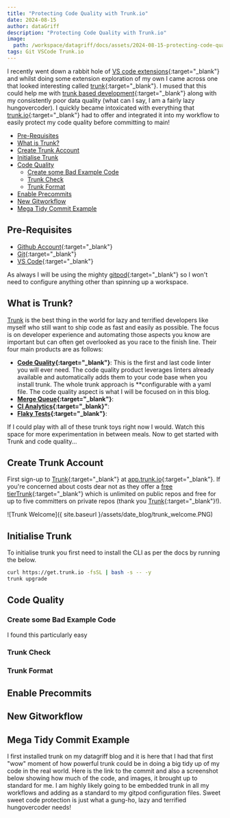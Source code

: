 ```yaml
---
title: "Protecting Code Quality with Trunk.io"
date: 2024-08-15
author: dataGriff
description: "Protecting Code Quality with Trunk.io"
image:
  path: /workspace/datagriff/docs/assets/2024-08-15-protecting-code-quality-with-trunk.io/link.png
tags: Git VSCode Trunk.io
---
```


I recently went down a rabbit hole of [VS code extensions](https://www.freecodecamp.org/news/best-vscode-extensions/){:target="\_blank"} and whilst doing some extension exploration of my own I came across one that looked interesting called [trunk](https://marketplace.visualstudio.com/items?itemName=Trunk.io){:target="\_blank"}. I mused that this could help me with [trunk based development](https://www.thoughtworks.com/en-gb/insights/blog/enabling-trunk-based-development-deployment-pipelines){:target="\_blank"} along with my consistently poor data quality (what can I say, I am a fairly lazy hungovercoder). I quickly became intoxicated with everything that [trunk.io](https://trunk.io/){:target="\_blank"} had to offer and integrated it into my workflow to easily protect my code quality before committing to main!

- [Pre-Requisites](#pre-requisites)
- [What is Trunk?](#what-is-trunk)
- [Create Trunk Account](#create-trunk-account)
- [Initialise Trunk](#initialise-trunk)
- [Code Quality](#code-quality)
  - [Create some Bad Example Code](#create-some-bad-example-code)
  - [Trunk Check](#trunk-check)
  - [Trunk Format](#trunk-format)
- [Enable Precommits](#enable-precommits)
- [New Gitworkflow](#new-gitworkflow)
- [Mega Tidy Commit Example](#mega-tidy-commit-example)

## Pre-Requisites

- [Github Account](https://github.com/){:target="\_blank"}
- [Git](https://git-scm.com/downloads){:target="\_blank"}
- [VS Code](https://code.visualstudio.com/download){:target="\_blank"}

As always I will be using the mighty [gitpod](https://gitpod.io){:target="\_blank"} so I won't need to configure anything other than spinning up a workspace.

## What is Trunk?

[Trunk](https://trunk.io/) is the best thing in the world for lazy and terrified developers like myself who still want to ship code as fast and easily as possible. The focus is on developer experience and automating those aspects you know are important but can often get overlooked as you race to the finish line. Their four main products are as follows:

- **[Code Quality](https://trunk.io/code-quality){:target="\_blank"}**: This is the first and last code linter you will ever need. The code quality product leverages linters already available and automatically adds them to your code base when you install trunk. The whole trunk approach is **configurable with a yaml file. The code quality aspect is what I will be focused on in this blog.
- **[Merge Queue](https://trunk.io/merge-queue){:target="\_blank"}**: 
- **[CI Analytics](https://trunk.io/ci-analytics){:target="\_blank}"**: 
- **[Flaky Tests](https://trunk.io/flaky-tests){:target="\_blank"}**: 

If I could play with all of these trunk toys right now I would. Watch this space for more experimentation in between meals. Now to get started with Trunk and code quality...

## Create Trunk Account

First sign-up to [Trunk](https://trunk.io/){:target="\_blank"} at [app.trunk.io](https://app.trunk.io/){:target="\_blank"}. If you're concerned about costs dear not as they offer a [free tier](https://trunk.io/pricing)[Trunk](https://trunk.io/){:target="\_blank"} which is unlimited on public repos and free for up to five committers on private repos (thank you [Trunk](https://trunk.io/){:target="\_blank"}!).  

![Trunk Welcome]({ site.baseurl }/assets/date_blog/trunk_welcome.PNG)

## Initialise Trunk

To initialise trunk you first need to install the CLI as per the docs by running the below.

```bash
curl https://get.trunk.io -fsSL | bash -s -- -y
trunk upgrade
```

## Code Quality

### Create some Bad Example Code

I found this particularly easy 

### Trunk Check

### Trunk Format

## Enable Precommits

## New Gitworkflow

## Mega Tidy Commit Example

I first installed trunk on my datagriff blog and it is here that I had that first "wow" moment of how powerful trunk could be in doing a big tidy up of my code in the real world. Here is the link to the commit and also a screenshot below showing how much of the code, and images, it brought up to standard for me. I am highly likely going to be embedded trunk in all my workflows and adding as a standard to my gitpod configuration files. Sweet sweet code protection is just what a gung-ho, lazy and terrified hungovercoder needs!
